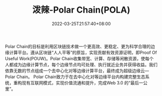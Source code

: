 ﻿---
weight: 
title: "泼辣-Polar Chain(POLA)"
description: "Polar Chain的目标是利用区块链技术做一个更高效、更稳定、更为科学合理的边缘计算平台"
date: 2022-03-25T21:57:40+08:00
lastmod: 2022-03-25T16:45:40+08:00
draft: false
authors: ["Metabd"]
featuredImage: "pola-polar-chainpola.webp"
link: ""
tags: ["数字代币","泼辣-Polar Chain(POLA)"]
categories: ["navigation"]
navigation: ["数字代币"]
lightgallery: true
toc: true
pinned: false
recommend: false
recommend1: false
---
Polar Chain的目标是利用区块链技术做一个更高效、更稳定、更为科学合理的边缘计算平台。遵从区块链“人人平等”的原旨，实现贡献有效资源证明，即Proof Of Useful Work(POUW)。Polar Chain收集带宽、计算、存储等闲散资源，使每个人都成为边缘计算节点，每个边缘节点均可处理、执行就近业务并获得收益。我们依靠无数的节点组成一个去中心化对等边缘计算平台，最终成为超级边缘云—Polar Chain。
Polar Chain致力于在去中心化对等边缘平台内构建完整生态系统，重构现有互联网模式，实现价值流通和提升，完成Web 3.0 的“最后一公里”。
